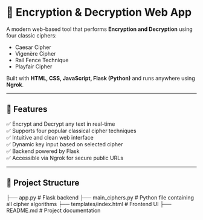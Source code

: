 # 🔐 Encryption & Decryption Web App

A modern web-based tool that performs **Encryption and Decryption** using four classic ciphers:
- Caesar Cipher  
- Vigenère Cipher  
- Rail Fence Technique  
- Playfair Cipher  

Built with **HTML, CSS, JavaScript, Flask (Python)** and runs anywhere using **Ngrok**.

---

## 🚀 Features

✅ Encrypt and Decrypt any text in real-time  
✅ Supports four popular classical cipher techniques  
✅ Intuitive and clean web interface  
✅ Dynamic key input based on selected cipher  
✅ Backend powered by Flask  
✅ Accessible via Ngrok for secure public URLs  

---

## 🧩 Project Structure

├── app.py # Flask backend
├── main_ciphers.py # Python file containing all cipher algorithms
├── templates/index.html # Frontend UI
├── README.md # Project documentation
